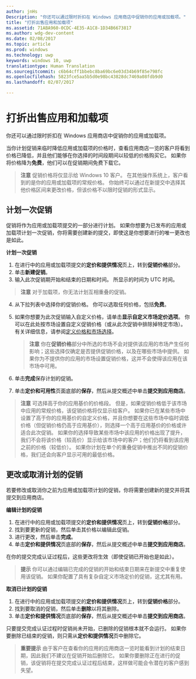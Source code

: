 ```yaml
---
author: jnHs
Description: "你还可以通过限时折扣在 Windows 应用商店中促销你的应用或加载项。"
title: "打折出售应用和加载项"
ms.assetid: 71ABA960-0CDC-4E35-A1C8-1D34B6673817
ms.author: wdg-dev-content
ms.date: 02/08/2017
ms.topic: article
ms.prod: windows
ms.technology: uwp
keywords: windows 10, uwp
translationtype: Human Translation
ms.sourcegitcommit: c6b64cff1bbebc8ba69bc6e03d34b69f85e798fc
ms.openlocfilehash: 5823fce5aa5b5d0e98bc43828dc7469a08fdb9d0
ms.lasthandoff: 02/07/2017

---
```


# <a name="put-apps-and-add-ons-on-sale"></a>打折出售应用和加载项

你还可以通过限时折扣在 Windows 应用商店中促销你的应用或加载项。

当你计划促销来临时降低应用或加载项的价格时，查看应用商店一览的客户将看到价格已降低，并且他们能够在你选择的时间段期间以较低的价格购买它。 如果你将价格降为**免费**，他们可以在促销期间免费下载它。

> **注意**  促销价格将仅显示给 Windows 10 客户。 在其他操作系统上，客户看到的是你的应用或加载项的常规价格。 你始终可以通过在新提交中选择其他价格区间来更改价格，但该价格不以限时促销的形式显示。

## <a name="scheduling-a-sale"></a>计划一次促销

促销将作为应用或加载项提交的一部分进行计划。 如果你想要为已发布的应用或加载项计划一次促销，你将需要创建新的提交，即使这是你想要进行的唯一更改也是如此。

**计划一次促销**

1.  在进行中的应用或加载项提交的**定价和提供情况**页上，转到**促销价格**部分。
2.  单击**新建促销**。
3.  输入此次促销期开始和结束的日期和时间。 所显示的时间为 UTC 时间。

   > **注意**  对于加载项，你无法计划互相重叠的促销。

4.  从下拉列表中选择你的促销价格。 你可以选取任何价格，包括**免费**。
5.  如果你想要为此次促销输入自定义价格，请单击**显示自定义市场定价选项**。 你可以在此处按市场设置自定义促销价格（或从此次促销中排除掉特定市场）。 有关详细信息，请参阅[定义价格和市场选择](define-pricing-and-market-selection.md)。

    > **注意**  你在**促销价格**部分中所选的市场不会对提供该应用的市场产生任何影响；这些选择仅确定是否提供促销价格，以及在哪些市场中提供。 如果你为不提供你的应用的市场设置促销价格，这并不会使得该应用在该市场中可用。

6.  单击**完成**保存计划的促销。
7.  单击**定价和可用性**页面底部的**保存**，然后从提交概述中单击**提交到应用商店**。

> **注意**  可选择高于你的应用基价的价格段。 但是，如果促销价格低于该市场中应用的常规价格，该促销价格将仅显示给客户。 如果你已在某些市场中设置了高于你的应用基价的自定义价格，并且你想要在这些市场中临时调低价格（但促销价格仍高于应用基价），则选择一个高于应用基价的价格或许适合此次促销。 如果你的选择导致某些市场中该应用的价格出现了提升，我们不会将该价格（较高价）显示给该市场中的客户；他们仍将看到该应用之前的价格（较低价）。 如果你计划在单个的重叠促销中推出不同的促销价格，我们还会向客户显示可用的最低价格。

## <a name="changing-or-canceling-a-scheduled-sale"></a>更改或取消计划的促销


若要修改或取消你之前为应用或加载项计划的促销，你将需要创建新的提交并将其提交到应用商店。

**编辑计划的促销**

1.  在进行中的应用或加载项提交的**定价和提供情况**页上，转到**促销价格**部分。
2.  找到要更新的促销，然后单击其价格以编辑此促销。
3.  进行更改，然后单击**完成**。
4.  单击**定价和提供情况**页底部的**保存**，然后从提交概述中单击**提交到应用商店**。

在你的提交完成认证过程后，这些更改将生效（即使促销已开始也是如此）。

> **提示**  你可以通过编辑已完成的促销的开始和结束日期来在新提交中重复使用该促销。 如果你配置了具有复杂自定义市场定价的促销，这尤其有用。
 
**取消已计划的促销**

1.  在进行中的应用或加载项提交的**定价和提供情况**页上，转到**促销价格**部分。
2.  找到要取消的促销，然后单击**删除**以将其删除。
3.  单击**定价和提供情况**页底部的**保存**，然后从提交概述中单击**提交到应用商店**。

只要提交完成认证过程时促销尚未开始，已删除的促销根本就不会运行。 如果你要删除已结束的促销，则只需从**定价和提供情况**页中删除它。

> **重要提示**   由于客户在查看你的应用的应用商店一览时能看到计划的结束日期，因此我们不建议在促销开始后删除它。 如果你要删除正在进行的促销，该促销将在提交完成认证过程后结束，这样做可能会令潜在的客户感到失望。


